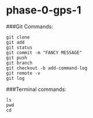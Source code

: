 phase-0-gps-1
=============

###Git Commands:

```
git clone
git add
git status
git commit -m "FANCY MESSAGE"
git push
git branch
git checkout -b add-command-log
git remote -v
git log
```

###Terminal commands:

```
ls
pwd
cd
```